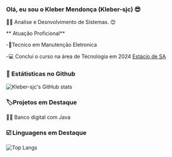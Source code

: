 ### Olá, eu sou o Kleber Mendonça (Kleber-sjc) 😎

🧑‍🎓 Analise e Desnvolvimento de Sistemas. 😊

** Atuação Proficional**

-🔌Tecnico em Manutenção Eletronica

-💻 Concluí o curso na área de Técnologia em 2024  [Estácio de SA](https://estacio.br/)

### 🤖 Estátisticas no Github

![Kleber-sjc's GitHub stats](https://github-readme-stats.vercel.app/api?username=Kleber-sjc&show_icons=true&theme=octacat)

### 🏷️Projetos em Destaque

👨‍💻 Banco digital com Java

### ☑️ Linguagens em Destaque

![Top Langs](https://github-readme-stats.vercel.app/api/top-langs/?username=Kleber-sjc&layout=compact)
